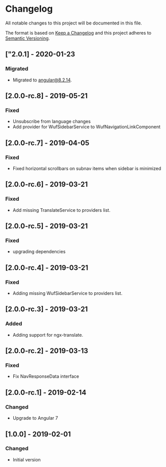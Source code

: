 # Changelog

All notable changes to this project will be documented in this file.

The format is based on [Keep a Changelog](http://keepachangelog.com/en/1.0.0/)
and this project adheres to [Semantic Versioning](http://semver.org/spec/v2.0.0.html).

## ["2.0.1] - 2020-01-23
### Migrated
- Migrated to angular@8.2.14.

## [2.0.0-rc.8] - 2019-05-21
### Fixed
- Unsubscribe from language changes
- Add provider for WufSidebarService to WufNavigationLinkComponent

## [2.0.0-rc.7] - 2019-04-05
### Fixed
- Fixed horizontal scrollbars on subnav items when sidebar is minimized

## [2.0.0-rc.6] - 2019-03-21
### Fixed
- Add missing TranslateService to providers list.

## [2.0.0-rc.5] - 2019-03-21
### Fixed
- upgrading dependencies

## [2.0.0-rc.4] - 2019-03-21
### Fixed
- Adding missing WufSidebarService to providers list.

## [2.0.0-rc.3] - 2019-03-21
### Added
- Adding support for ngx-translate.

## [2.0.0-rc.2] - 2019-03-13
### Fixed
- Fix NavResponseData interface

## [2.0.0-rc.1] - 2019-02-14
### Changed
- Upgrade to Angular 7

## [1.0.0] - 2019-02-01
### Changed
- Initial version
